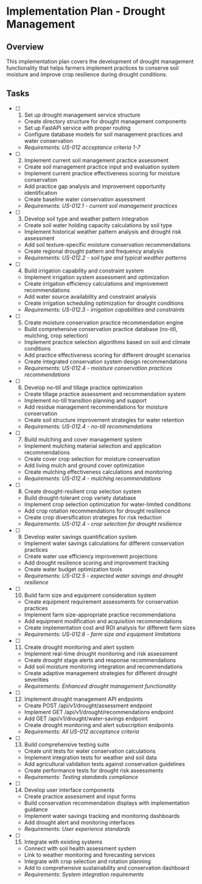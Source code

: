 # Implementation Plan - Drought Management

## Overview
This implementation plan covers the development of drought management functionality that helps farmers implement practices to conserve soil moisture and improve crop resilience during drought conditions.

## Tasks

- [ ] 1. Set up drought management service structure
  - Create directory structure for drought management components
  - Set up FastAPI service with proper routing
  - Configure database models for soil management practices and water conservation
  - _Requirements: US-012 acceptance criteria 1-7_

- [ ] 2. Implement current soil management practice assessment
  - Create soil management practice input and evaluation system
  - Implement current practice effectiveness scoring for moisture conservation
  - Add practice gap analysis and improvement opportunity identification
  - Create baseline water conservation assessment
  - _Requirements: US-012.1 - current soil management practices_

- [ ] 3. Develop soil type and weather pattern integration
  - Create soil water holding capacity calculations by soil type
  - Implement historical weather pattern analysis and drought risk assessment
  - Add soil texture-specific moisture conservation recommendations
  - Create regional drought pattern and frequency analysis
  - _Requirements: US-012.2 - soil type and typical weather patterns_

- [ ] 4. Build irrigation capability and constraint system
  - Implement irrigation system assessment and optimization
  - Create irrigation efficiency calculations and improvement recommendations
  - Add water source availability and constraint analysis
  - Create irrigation scheduling optimization for drought conditions
  - _Requirements: US-012.3 - irrigation capabilities and constraints_

- [ ] 5. Create moisture conservation practice recommendation engine
  - Build comprehensive conservation practice database (no-till, mulching, crop selection)
  - Implement practice selection algorithms based on soil and climate conditions
  - Add practice effectiveness scoring for different drought scenarios
  - Create integrated conservation system design recommendations
  - _Requirements: US-012.4 - moisture conservation practices recommendations_

- [ ] 6. Develop no-till and tillage practice optimization
  - Create tillage practice assessment and recommendation system
  - Implement no-till transition planning and support
  - Add residue management recommendations for moisture conservation
  - Create soil structure improvement strategies for water retention
  - _Requirements: US-012.4 - no-till recommendations_

- [ ] 7. Build mulching and cover management system
  - Implement mulching material selection and application recommendations
  - Create cover crop selection for moisture conservation
  - Add living mulch and ground cover optimization
  - Create mulching effectiveness calculations and monitoring
  - _Requirements: US-012.4 - mulching recommendations_

- [ ] 8. Create drought-resilient crop selection system
  - Build drought-tolerant crop variety database
  - Implement crop selection optimization for water-limited conditions
  - Add crop rotation recommendations for drought resilience
  - Create crop diversification strategies for risk reduction
  - _Requirements: US-012.4 - crop selection for drought resilience_

- [ ] 9. Develop water savings quantification system
  - Implement water savings calculations for different conservation practices
  - Create water use efficiency improvement projections
  - Add drought resilience scoring and improvement tracking
  - Create water budget optimization tools
  - _Requirements: US-012.5 - expected water savings and drought resilience_

- [ ] 10. Build farm size and equipment consideration system
  - Create equipment requirement assessments for conservation practices
  - Implement farm size-appropriate practice recommendations
  - Add equipment modification and acquisition recommendations
  - Create implementation cost and ROI analysis for different farm sizes
  - _Requirements: US-012.6 - farm size and equipment limitations_

- [ ] 11. Create drought monitoring and alert system
  - Implement real-time drought monitoring and risk assessment
  - Create drought stage alerts and response recommendations
  - Add soil moisture monitoring integration and recommendations
  - Create adaptive management strategies for different drought severities
  - _Requirements: Enhanced drought management functionality_

- [ ] 12. Implement drought management API endpoints
  - Create POST /api/v1/drought/assessment endpoint
  - Implement GET /api/v1/drought/recommendations endpoint
  - Add GET /api/v1/drought/water-savings endpoint
  - Create drought monitoring and alert subscription endpoints
  - _Requirements: All US-012 acceptance criteria_

- [ ] 13. Build comprehensive testing suite
  - Create unit tests for water conservation calculations
  - Implement integration tests for weather and soil data
  - Add agricultural validation tests against conservation guidelines
  - Create performance tests for drought risk assessments
  - _Requirements: Testing standards compliance_

- [ ] 14. Develop user interface components
  - Create practice assessment and input forms
  - Build conservation recommendation displays with implementation guidance
  - Implement water savings tracking and monitoring dashboards
  - Add drought alert and monitoring interfaces
  - _Requirements: User experience standards_

- [ ] 15. Integrate with existing systems
  - Connect with soil health assessment system
  - Link to weather monitoring and forecasting services
  - Integrate with crop selection and rotation planning
  - Add to comprehensive sustainability and conservation dashboard
  - _Requirements: System integration requirements_